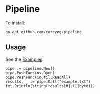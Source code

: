 # Pipeline
To install:
```
go get github.com/coreyog/pipeline
```

## Usage

See the [Examples](github.com/coreyog/pipeline/examples/test.go):

```
pipe := pipeline.New()
pipe.PushFunc(os.Open)
pipe.PushFunc(ioutil.ReadAll)
results, _ := pipe.Call("example.txt")
fmt.Println(string(results[0].([]byte)))
```